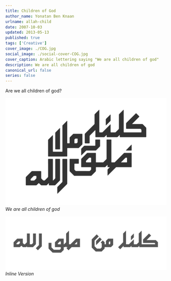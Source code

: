 ```yaml
---
title: Children of God
author_name: Yonatan Ben Knaan
urlname: allah-child
date: 2007-10-03
updated: 2013-05-13
published: true
tags: ['Creative']
cover_image: ./COG.jpg
social_image: ./social-cover-COG.jpg
cover_caption: Arabic lettering saying "We are all children of god"
description: We are all children of god
canonical_url: false
series: false
---
```


Are we all children of god?

![Children of God](./COG.jpg)
*We are all children of god*

![Children of God](./COG-long.jpg)
*Inline Version*